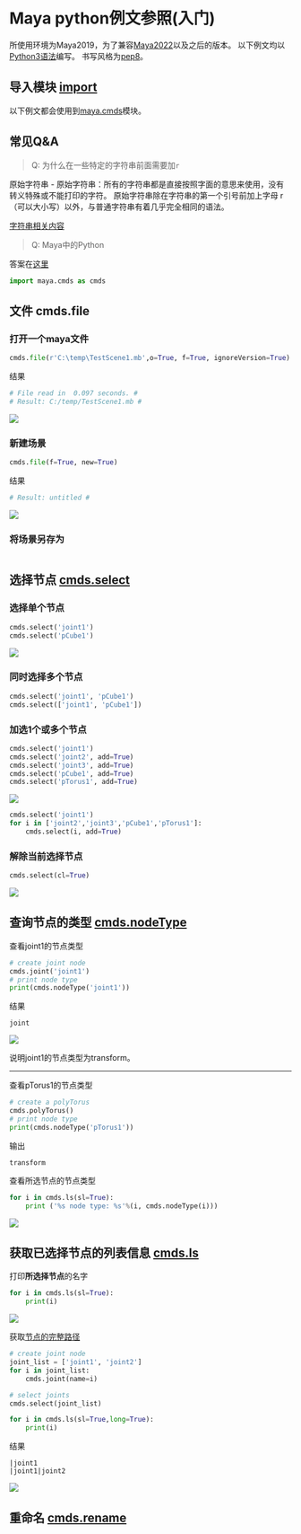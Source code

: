 # Maya python例文参照(入门)

所使用环境为Maya2019，为了兼容[Maya2022](https://knowledge.autodesk.com/zh-hans/support/maya/learn-explore/caas/CloudHelp/cloudhelp/2022/CHS/Maya-ReleaseNotes/files/Maya-ReleaseNotes-2022-release-notes-html-html.html)以及之后的版本。
以下例文均以[Python3语法](https://docs.python.org/zh-cn/3/whatsnew/3.0.html)编写。
书写风格为[pep8](https://peps.python.org/pep-0008/)。



## 导入模块 [import](https://docs.python.org/zh-cn/3/reference/import.html)
以下例文都会使用到[maya.cmds](https://help.autodesk.com/view/MAYAUL/2019/ENU/?guid=__Commands_index_html)模块。

## 常见Q&A
> Q: 为什么在一些特定的字符串前面需要加`r`

原始字符串 - 原始字符串：所有的字符串都是直接按照字面的意思来使用，没有转义特殊或不能打印的字符。 原始字符串除在字符串的第一个引号前加上字母 r（可以大小写）以外，与普通字符串有着几乎完全相同的语法。

[字符串相关内容](https://www.runoob.com/python3/python3-string.html)

> Q: Maya中的Python

答案在[这里](https://knowledge.autodesk.com/zh-hans/support/maya/downloads/caas/CloudHelp/cloudhelp/2019/CHS/Maya-Scripting/files/GUID-C0F27A50-3DD6-454C-A4D1-9E3C44B3C990-htm.html)

```python
import maya.cmds as cmds
```

## 文件 cmds.file

### 打开一个maya文件
```python
cmds.file(r'C:\temp\TestScene1.mb',o=True, f=True, ignoreVersion=True)
```
结果
```python
# File read in  0.097 seconds. # 
# Result: C:/temp/TestScene1.mb # 
```
![](images/file_open.gif)

### 新建场景
```python
cmds.file(f=True, new=True)
```
结果
```python
# Result: untitled #
```
![](images/file_new.gif)


### 将场景另存为 
```python

```


## 选择节点 [cmds.select](https://help.autodesk.com/cloudhelp/2020/CHS/Maya-Tech-Docs/CommandsPython/select.html)

### 选择单个节点
```python
cmds.select('joint1')
cmds.select('pCube1')
```

![](images/选择单个节点.gif)

### 同时选择多个节点
```python
cmds.select('joint1', 'pCube1')
cmds.select(['joint1', 'pCube1'])
```

### 加选1个或多个节点
```python
cmds.select('joint1')
cmds.select('joint2', add=True)
cmds.select('joint3', add=True)
cmds.select('pCube1', add=True)
cmds.select('pTorus1', add=True)
```
![](images/select加选.gif)

```python
cmds.select('joint1')
for i in ['joint2','joint3','pCube1','pTorus1']:
    cmds.select(i, add=True)
```

### 解除当前选择节点

```python
cmds.select(cl=True)
```
![](images/select解除选择.gif)


## 查询节点的类型 [cmds.nodeType](https://help.autodesk.com/cloudhelp/2020/CHS/Maya-Tech-Docs/CommandsPython/nodeType.html)

查看joint1的节点类型
```python
# create joint node
cmds.joint('joint1')
# print node type
print(cmds.nodeType('joint1'))
```
结果
```
joint
```
![](images/nodeType_joint1.gif)

说明joint1的节点类型为transform。

---

查看pTorus1的节点类型
```python
# create a polyTorus
cmds.polyTorus()
# print node type
print(cmds.nodeType('pTorus1'))
```
输出

```
transform
```

查看所选节点的节点类型
```python
for i in cmds.ls(sl=True):
    print ('%s node type: %s'%(i, cmds.nodeType(i)))
```
![](images/nodeType_lssl.gif)

## 获取已选择节点的列表信息 [cmds.ls](https://help.autodesk.com/cloudhelp/2020/CHS/Maya-Tech-Docs/CommandsPython/ls.html)

打印**所选择节点**的名字
```python
for i in cmds.ls(sl=True):
    print(i)
```
![](images/ls_sl.gif)

获取[节点的完整路径](https://knowledge.autodesk.com/zh-hans/support/maya/learn-explore/caas/CloudHelp/cloudhelp/2016/CHS/Maya/files/GUID-1AADB448-372A-4CA5-A350-5CD63E30F0E5-htm.html)
```python
# create joint node
joint_list = ['joint1', 'joint2']
for i in joint_list:
    cmds.joint(name=i)

# select joints
cmds.select(joint_list)

for i in cmds.ls(sl=True,long=True):
    print(i)
```
结果
```
|joint1
|joint1|joint2
```
![](images/ls_sllong.gif)

## 重命名 [cmds.rename](https://help.autodesk.com/cloudhelp/2019/ENU/Maya-Tech-Docs/CommandsPython/rename.html)